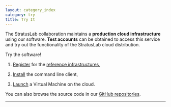 ```yaml
---
layout: category_index
category: try
title: Try It
---
```


The StratusLab collaboration maintains a **production cloud
infrastructure** using our software.  **Test accounts** can be
obtained to access this service and try out the functionality of the
StratusLab cloud distribution.

Try the software!

1. [Register](https://register.stratuslab.eu:8444/) for the [reference
      infrastructures](/try/2012/12/04/try-reference-cloud-infrastructures.html),

2. [Install](try/2012/01/10/try-user-cli-installation.html)
      the command line client, 

3. [Launch](/try/2012/01/01/try-launch-vm.html) a Virtual Machine on
      the cloud.

You can also browse the source code in our [GitHub
repositories](https://github.com/StratusLab).

---------------
